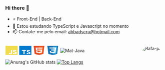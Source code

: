 ### Hi there 👋

- ⭐️ Front-End | Back-End
- 🌱 Estou estudando TypeScript e Javascript no momento
- 📫 Contate-me pelo email: abbadscru@hotmail.com


<div style="display: inline_block"><br>
  <img align="center" alt="Rafa-Js" height="30" width="40" src="https://raw.githubusercontent.com/devicons/devicon/master/icons/javascript/javascript-plain.svg">
  <img align="center" alt="Rafa-Ts" height="30" width="40" src="https://raw.githubusercontent.com/devicons/devicon/master/icons/typescript/typescript-plain.svg">
  <img align="center" alt="Rafa-HTML" height="30" width="40" src="https://raw.githubusercontent.com/devicons/devicon/master/icons/html5/html5-original.svg">
  <img align="center" alt="Rafa-CSS" height="30" width="40" src="https://raw.githubusercontent.com/devicons/devicon/master/icons/css3/css3-original.svg">
  <img align="center" alt="Mat-Java" height="30" width="40" src="https://cdn.jsdelivr.net/gh/devicons/devicon/icons/java/java-original.svg"/>     
  <img align="right" alt="Rafa-pic" height="150" style="border-radius:50px;" src="https://media.discordapp.net/attachments/639956127056134178/890373478988013628/Publicacoes_Instagram_1_1.png?width=676&height=676">
 </div>

![Anurag's GitHub stats](https://github-readme-stats.vercel.app/api?username=MatheusSntsLopes&show_icons=true&theme=radical)
 [![Top Langs](https://github-readme-stats.vercel.app/api/top-langs/?username=MatheusSntsLopes)](https://github.com/MatheusSntsLopes/github-readme-stats)
